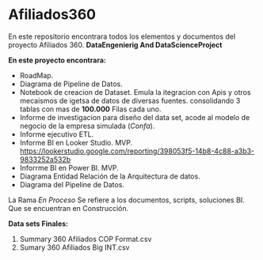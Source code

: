 # Afiliados360
En este repositorio encontrara todos los elementos y documentos del proyecto Afiliados 360.
**DataEngenierig And DataScienceProject**

**En este proyecto encontrara:**

  * RoadMap.
  * Diagrama de Pipeline de Datos.
  * Notebook de creacion de Dataset. Emula la itegracion con Apis y otros mecaismos de igetsa de datos de diversas fuentes. 
    consolidando 3 tablas con mas de **100.000** Filas cada uno.
  * Informe de investigacion para diseño del data set, acode al modelo de negocio de la empresa simulada (*Confa*).
  * Informe ejecutivo ETL.
  * Informe BI en Looker Studio. MVP. https://lookerstudio.google.com/reporting/398053f5-14b8-4c88-a3b3-9833252a532b
  * Inforrme BI en Power BI. MVP.
  * Diagrama Entidad Relación de la Arquitectura de datos.
  * Diagrama del Pipeline de Datos.

La Rama *En Proceso* Se refiere a los documentos, scripts, soluciones BI. Que se encuentran en Construcción.

**Data sets Finales:**
1. Summary 360 Afiliados COP Format.csv
2. Sumary 360 Afiliados Big INT.csv
